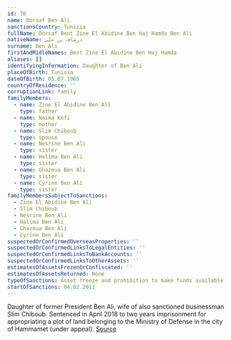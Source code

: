 ```yaml
---
id: 70
name: Dorsaf Ben Ali
sanctionsCountry: Tunisia
fullName: Dorsaf Bent Zine El Abidine Ben Haj Hamda Ben Ali
nativeName: درصاف بن علي
surname: Ben Ali
firstAndMidleNames: Bent Zine El Abidine Ben Haj Hamda
aliases: []
identifyingInformation: Daughter of Ben Ali
placeOfBirth: Tunisia
dateOfBirth: 05.07.1965
countryOfResidence: ''
corruptionLink: family
familyMembers:
  - name: Zine El Abidine Ben Ali
    type: father
  - name: Naima Kefi
    type: mother
  - name: Slim Chiboub
    type: spouse
  - name: Nesrine Ben Ali
    type: sister
  - name: Halima Ben Ali
    type: sister
  - name: Ghazoua Ben Ali
    type: sister
  - name: Cyrine Ben Ali
    type: sister
familyMembersSubjectToSanctions:
  - Zine El Abidine Ben Ali
  - Slim Chiboub
  - Nesrine Ben Ali
  - Halima Ben Ali
  - Ghazoua Ben Ali
  - Cyrine Ben Ali
suspectedOrConfirmedOverseasProperties: ''
suspectedOrConfirmedLinksToLegalEntities: ''
suspectedOrConfirmedLinksToBankAccounts: ''
suspectedOrConfirmedLinksToOtherAssets: ''
estimatesOfAssetsFrozenOrConfiscated: ''
estimatesOfAssetsReturned: None
typeOfSanctions: Asset freeze and prohibition to make funds available
startOfSanctions: 04.02.2011
---
```

Daughter of former President Ben Ali, wife of also sanctioned businessman Slim 
Chiboub. Sentenced in April 2018 to two years imprisonment for appropriating a 
plot of land belonging to the Ministry of Defense in the city of Hammamet (under 
appeal). 
[Source](https://directinfo.webmanagercenter.com/2018/04/18/tunisie-le-tribunal-militaire-ordonne-lemprisonnement-de-dorsaf-ben-ali-chiboub/)
